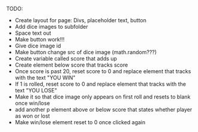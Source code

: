 TODO:

- Create layout for page: Divs, placeholder text, button
- Add dice images to subfolder
- Space text out
- Make button work!!!
- Give dice image id
- Make button change src of dice image (math.random???)
- Create variable called score that adds up
- Create element below score that tracks score
- Once score is past 20, reset score to 0 and replace element that tracks with the text "YOU WIN"
- If 1 is rolled, reset score to 0 and replace element that tracks with the text "YOU LOSE"
- Make it so that dice image only appears on first roll and resets to blank once win/lose
- add another p element above or below score that states whether player as won or lost
- Make win/lose element reset to 0 once clicked again
